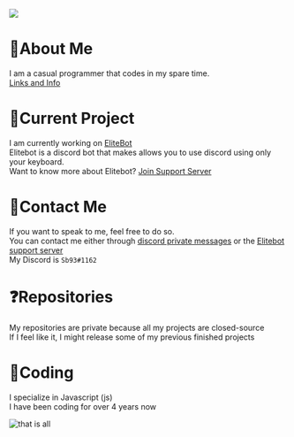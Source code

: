 ![](https://komarev.com/ghpvc/?username=Shadowblazer93)

# 📑About Me
I am a casual programmer that codes in my spare time.  
[Links and Info](https://discord.bio/p/sb93)  

# 🎈Current Project
I am currently working on [EliteBot](https://top.gg/bot/728176491514298478)  
Elitebot is a discord bot that makes allows you to use discord using only your keyboard.  
Want to know more about Elitebot? [Join Support Server](https://discord.com/invite/smBNsAX)  

# 📱Contact Me
If you want to speak to me, feel free to do so.  
You can contact me either through [discord private messages](https://discord.bio/p/sb93) or the [Elitebot support server](https://discord.com/invite/smBNsAX)  
My Discord is `Sb93#1162`

# ❓Repositories
My repositories are private because all my projects are closed-source  
If I feel like it, I might release some of my previous finished projects

# 🔑Coding
I specialize in Javascript (js)  
I have been coding for over 4 years now

![that is all](https://i.imgur.com/X1Skvqn.gif)
